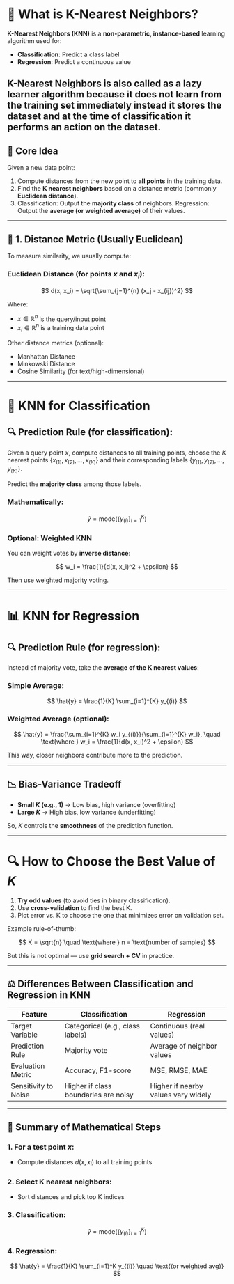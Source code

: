 # 🧠 What is K-Nearest Neighbors?

**K-Nearest Neighbors (KNN)** is a **non-parametric, instance-based** learning algorithm used for:

* **Classification**: Predict a class label
* **Regression**: Predict a continuous value

K-Nearest Neighbors is also called as a lazy learner algorithm because it does not learn from the training set immediately instead it stores the dataset and at the time of classification it performs an action on the dataset.
---

## 🧭 Core Idea

Given a new data point:

1. Compute distances from the new point to **all points** in the training data.
2. Find the **K nearest neighbors** based on a distance metric (commonly **Euclidean distance**).
3. Classification: Output the **majority class** of neighbors.
   Regression: Output the **average (or weighted average)** of their values.

---

## 📐 1. Distance Metric (Usually Euclidean)

To measure similarity, we usually compute:

### **Euclidean Distance** (for points $x$ and $x_i$):

$$
d(x, x_i) = \sqrt{\sum_{j=1}^{n} (x_j - x_{ij})^2}
$$

Where:

* $x \in \mathbb{R}^n$ is the query/input point
* $x_i \in \mathbb{R}^n$ is a training data point

Other distance metrics (optional):

* Manhattan Distance
* Minkowski Distance
* Cosine Similarity (for text/high-dimensional)

---

# 🧾 KNN for Classification

## 🔍 Prediction Rule (for classification):

Given a query point $x$, compute distances to all training points, choose the $K$ nearest points $\{x_{(1)}, x_{(2)}, ..., x_{(K)}\}$ and their corresponding labels $\{y_{(1)}, y_{(2)}, ..., y_{(K)}\}$.

Predict the **majority class** among those labels.

### Mathematically:

$$
\hat{y} = \text{mode}\left(\{ y_{(i)} \}_{i=1}^K \right)
$$

### Optional: **Weighted KNN**

You can weight votes by **inverse distance**:

$$
w_i = \frac{1}{d(x, x_i)^2 + \epsilon}
$$

Then use weighted majority voting.

---

# 📊 KNN for Regression

## 🔍 Prediction Rule (for regression):

Instead of majority vote, take the **average of the K nearest values**:

### Simple Average:

$$
\hat{y} = \frac{1}{K} \sum_{i=1}^{K} y_{(i)}
$$

### Weighted Average (optional):

$$
\hat{y} = \frac{\sum_{i=1}^{K} w_i y_{(i)}}{\sum_{i=1}^{K} w_i}, \quad \text{where } w_i = \frac{1}{d(x, x_i)^2 + \epsilon}
$$

This way, closer neighbors contribute more to the prediction.

---

## 📉 Bias-Variance Tradeoff

* **Small $K$ (e.g., 1)** → Low bias, high variance (overfitting)
* **Large $K$** → High bias, low variance (underfitting)

So, $K$ controls the **smoothness** of the prediction function.

---

# 🔍 How to Choose the Best Value of $K$

1. **Try odd values** (to avoid ties in binary classification).
2. Use **cross-validation** to find the best K.
3. Plot error vs. K to choose the one that minimizes error on validation set.

Example rule-of-thumb:

$$
K = \sqrt{n} \quad \text{where } n = \text{number of samples}
$$

But this is not optimal — use **grid search + CV** in practice.

---

## ⚖️ Differences Between Classification and Regression in KNN

| Feature              | Classification                       | Regression                          |
| -------------------- | ------------------------------------ | ----------------------------------- |
| Target Variable      | Categorical (e.g., class labels)     | Continuous (real values)            |
| Prediction Rule      | Majority vote                        | Average of neighbor values          |
| Evaluation Metric    | Accuracy, F1-score                   | MSE, RMSE, MAE                      |
| Sensitivity to Noise | Higher if class boundaries are noisy | Higher if nearby values vary widely |

---

## 🧠 Summary of Mathematical Steps

### 1. For a test point $x$:

* Compute distances $d(x, x_i)$ to all training points

### 2. Select K nearest neighbors:

* Sort distances and pick top K indices

### 3. Classification:

$$
\hat{y} = \text{mode}(\{ y_{(i)} \}_{i=1}^K)
$$

### 4. Regression:

$$
\hat{y} = \frac{1}{K} \sum_{i=1}^K y_{(i)} \quad \text{(or weighted avg)}
$$
